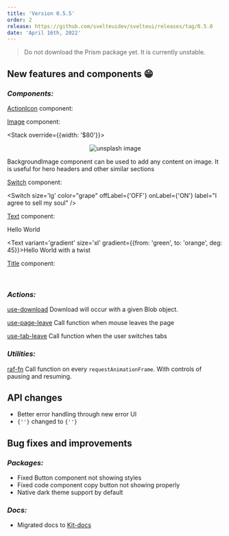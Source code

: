 ```yaml
---
title: 'Version 0.5.5'
order: 2
release: https://github.com/svelteuidev/svelteui/releases/tag/0.5.0
date: 'April 16th, 2022'
---
```


<script lang='ts'>
    import { ActionIcon, Image, Switch, Text, Title, BackgroundImage, Group, Center, Stack } from '@svelteuidev/core'
    import { GithubLogo } from 'radix-icons-svelte'
</script>

> Do not download the Prism package yet. It is currently unstable.

## New features and components 😁

### _Components:_

[ActionIcon](core/action-icon) component:

<Group>
    <ActionIcon variant='default' />
    <ActionIcon variant='filled' color='blue' size='xl' >
        <GithubLogo />
    </ActionIcon>
</Group>

[Image](core/image) component:

<Stack override={{width: '$80'}}>

<Center>
    <Image
    src="https://images.unsplash.com/photo-1648753532185-77d83918b809?ixlib=rb-1.2.1&ixid=MnwxMjA3fDB8MHxwaG90by1wYWdlfHx8fGVufDB8fHx8&auto=format&fit=crop&w=1062&q=80"
    height={240}
    alt="unsplash image"
    radius='lg'
    />
</Center>

<BackgroundImage src="https://images.unsplash.com/photo-1649014048485-590f93c42936?ixlib=rb-1.2.1&ixid=MnwxMjA3fDB8MHxwaG90by1wYWdlfHx8fGVufDB8fHx8&auto=format&fit=crop&w=987&q=80" radius='md'>

BackgroundImage component can be used to add any content on image. It is useful for hero headers
and other similar sections

</BackgroundImage>
</Stack>

[Switch](core/switch) component:

<Switch size='lg' color="grape" offLabel={'OFF'} onLabel={'ON'} label="I agree to sell my soul" />

[Text](core/text) component:

<Text color='dimmed' size='xl'>Hello World</Text>

<Text variant='gradient' size='xl' gradient={{from: 'green', to: 'orange', deg: 45}}>Hello World with a twist</Text>

[Title](core/title) component:

<Title variant='gradient' order={1}>This is a title</Title>
<Title color='red' order={5}>This is too</Title>

<br />

### _Actions:_

[use-download](actions/use-download) Download will occur with a given Blob object.

[use-page-leave](actions/use-page-leave) Call function when mouse leaves the page

[use-tab-leave](actions/use-tab-leave) Call function when the user switches tabs

### _Utilities:_

[raf-fn](utilities/raf-fn) Call function on every `requestAnimationFrame`. With controls of pausing and resuming.

## API changes

- Better error handling through new error UI
- <code>{'<SvelteuiWrapper />'}</code> changed to <code>{'<SvelteUIProvider />'}</code>

## Bug fixes and improvements

### _Packages:_

- Fixed Button component not showing styles
- Fixed code component copy button not showing properly
- Native dark theme support by default

### _Docs:_

- Migrated docs to [Kit-docs](https://kit-docs.svelteness.dev)

